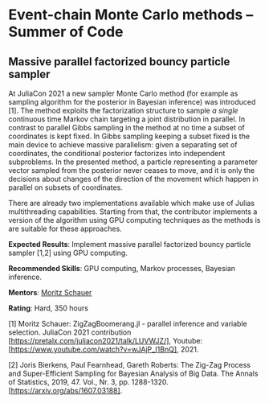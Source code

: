 # Event-chain Monte Carlo methods – Summer of Code

## Massive parallel factorized bouncy particle sampler

At JuliaCon 2021 a new sampler Monte Carlo method (for example as sampling algorithm for the posterior in Bayesian inference) was 
introduced [1]. The method exploits the factorization structure to sample *a single* continuous time Markov chain targeting a joint distribution
in parallel. In contrast to parallel Gibbs sampling in the method at no time a subset of coordinates is kept fixed. In Gibbs sampling keeping 
a subset fixed is the main device to achieve massive parallelism: given a separating set of coordinates, the conditional posterior
factorizes into independent subproblems. In the presented method, a particle representing a parameter vector sampled from the posterior never 
ceases to move, and it is only the decisions about changes of the direction of the movement which happen in parallel on subsets of coordinates.

There are already two implementations available which make use of Julias multithreading capabilities. Starting from that, the contributor 
implements a version of the algorithm using GPU computing techniques as the methods is are suitable for these approaches.

**Expected Results**: Implement massive parallel factorized bouncy particle sampler [1,2] using GPU computing.

**Recommended Skills**: GPU computing, Markov processes, Bayesian inference.

**Mentors**: [Moritz Schauer](https://github.com/mschauer)

**Rating**: Hard, 350 hours

[1] Moritz Schauer: ZigZagBoomerang.jl - parallel inference and variable selection. JuliaCon 2021 contribution [https://pretalx.com/juliacon2021/talk/LUVWJZ/], Youtube: [https://www.youtube.com/watch?v=wJAjP_I1BnQ], 2021.

[2] Joris Bierkens, Paul Fearnhead, Gareth Roberts: The Zig-Zag Process and Super-Efficient Sampling for Bayesian Analysis of Big Data. The Annals of Statistics, 2019, 47. Vol., Nr. 3, pp. 1288-1320. [https://arxiv.org/abs/1607.03188].
